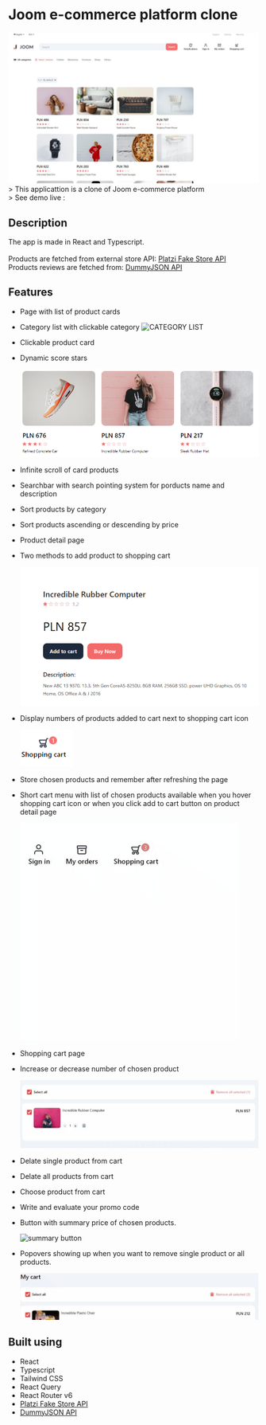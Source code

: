 # Joom e-commerce platform clone

<img src="/readme_images/Joom_main.JPG" alt="project image">
> This applicattion is a clone of Joom e-commerce platform
<br />
> See demo live :

## Description

The app is made in React and Typescript. 
<br />
<br />
Products are fetched from external store API: [Platzi Fake Store API](https://fakeapi.platzi.com/ "click to visit API website") 
<br />
Products reviews are fetched from: [DummyJSON API](https://dummyjson.com/ "click to visit API website")

## Features

  - Page with list of product cards
    
  - Category list with clickable category
    ![CATEGORY LIST](https://github.com/helter88/joom_copy_e-commerce/blob/main/readme_images/By%20category.gif)
  - Clickable product card
  - Dynamic score stars
  
    ![score stars](https://github.com/helter88/joom_copy_e-commerce/blob/main/readme_images/stars.png)
    
  - Infinite scroll of card products
  - Searchbar with search pointing system for porducts name and description
  - Sort products by category
  - Sort products ascending or descending by price 
  - Product detail page
  - Two methods to add product to shopping cart
  
    ![two methods](https://github.com/helter88/joom_copy_e-commerce/blob/main/readme_images/two%20options%20to%20add.png)
    
  - Display numbers of products added to cart next to shopping cart icon
  
    ![num products](https://github.com/helter88/joom_copy_e-commerce/blob/main/readme_images/num%20prod%20in%20cart.png)
  
  - Store chosen products and remember after refreshing the page
  - Short cart menu with list of chosen products available when you hover shopping cart icon
    or when you click add to cart button on product detail page
    
    ![cart menu](https://github.com/helter88/joom_copy_e-commerce/blob/main/readme_images/shopping%20cart%20menu.gif)
    
  - Shopping cart page
  - Increase or decrease number of chosen product
  
    ![increase decrease number](https://github.com/helter88/joom_copy_e-commerce/blob/main/readme_images/increase%20num%20of%20products.gif)
  
  - Delate single product from cart
  - Delate all products from cart
  - Choose product from cart
  - Write and evaluate your promo code
  - Button with summary price of chosen products.
  
    
    ![summary button](https://github.com/helter88/joom_copy_e-commerce/blob/main/readme_images/button%20with%20price.gif)
  
  - Popovers showing up when you want to remove single product or all products.
    
    ![popover](https://github.com/helter88/joom_copy_e-commerce/blob/main/readme_images/remove%20all%20popover.gif)
  
## Built using

  - React
  - Typescript
  - Tailwind CSS
  - React Query
  - React Router v6
  - [Platzi Fake Store API](https://fakeapi.platzi.com/ "click to visit API website")
  - [DummyJSON API](https://dummyjson.com/ "click to visit API website")
